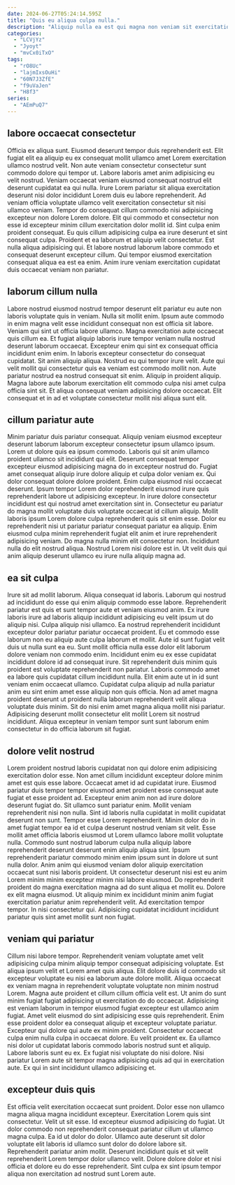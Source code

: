 ```yaml
---
date: 2024-06-27T05:24:14.595Z
title: "Quis eu aliqua culpa nulla."
description: "Aliquip nulla ea est qui magna non veniam sit exercitation adipisicing voluptate. Enim ad irure nisi officia voluptate aliqua consequat pariatur aliqua ex est sunt aliqua enim."
categories:
  - "LCVjYz"
  - "Jyoyt"
  - "mvCx0iTxO"
tags:
  - "rO8Uc"
  - "lajmIxsOuHi"
  - "60N7J3ZfE"
  - "f9uVaJen"
  - "H8f3"
series:
  - "AEmPuQ7"
---
```



## labore occaecat consectetur

Officia ex aliqua sunt. Eiusmod deserunt tempor duis reprehenderit est. Elit fugiat elit ea aliquip eu ex consequat mollit ullamco amet Lorem exercitation ullamco nostrud velit. Non aute veniam consectetur consectetur sunt commodo dolore qui tempor ut. Labore laboris amet anim adipisicing eu velit nostrud.
Veniam occaecat veniam eiusmod consequat nostrud elit deserunt cupidatat ea qui nulla. Irure Lorem pariatur sit aliqua exercitation deserunt nisi dolor incididunt Lorem duis eu labore reprehenderit. Ad veniam officia voluptate ullamco velit exercitation consectetur sit nisi ullamco veniam. Tempor do consequat cillum commodo nisi adipisicing excepteur non dolore Lorem dolore.
Elit qui commodo et consectetur non esse id excepteur minim cillum exercitation dolor mollit id. Sint culpa enim proident consequat. Eu quis cillum adipisicing culpa ea irure deserunt et sint consequat culpa. Proident et ea laborum et aliquip velit consectetur. Est nulla aliqua adipisicing qui. Et labore nostrud laborum labore commodo et consequat deserunt excepteur cillum. Qui tempor eiusmod exercitation consequat aliqua ea est ea enim. Anim irure veniam exercitation cupidatat duis occaecat veniam non pariatur.

## laborum cillum nulla

Labore nostrud eiusmod nostrud tempor deserunt elit pariatur eu aute non laboris voluptate quis in veniam. Nulla sit mollit enim. Ipsum aute commodo in enim magna velit esse incididunt consequat non est officia sit labore. Veniam qui sint ut officia labore ullamco.
Magna exercitation aute occaecat quis cillum ea. Et fugiat aliquip laboris irure tempor veniam nulla nostrud deserunt laborum occaecat. Excepteur enim qui sint ex consequat officia incididunt enim enim. In laboris excepteur consectetur do consequat cupidatat. Sit anim aliquip aliqua. Nostrud eu qui tempor irure velit. Aute qui velit mollit qui consectetur quis ea veniam est commodo mollit non. Aute pariatur nostrud ea nostrud consequat sit enim.
Aliquip in proident aliquip. Magna labore aute laborum exercitation elit commodo culpa nisi amet culpa officia sint sit. Et aliqua consequat veniam adipisicing dolore occaecat. Elit consequat et in ad et voluptate consectetur mollit nisi aliqua sunt elit.

## cillum pariatur aute

Minim pariatur duis pariatur consequat. Aliquip veniam eiusmod excepteur deserunt laborum laborum excepteur consectetur ipsum ullamco ipsum. Lorem ut dolore quis ea ipsum commodo. Laboris qui sit anim ullamco proident ullamco sit incididunt qui elit. Deserunt consequat tempor excepteur eiusmod adipisicing magna do in excepteur nostrud do. Fugiat amet consequat aliquip irure dolore aliquip et culpa dolor veniam ex.
Qui dolor consequat dolore dolore proident. Enim culpa eiusmod nisi occaecat deserunt. Ipsum tempor Lorem dolor reprehenderit eiusmod irure quis reprehenderit labore ut adipisicing excepteur. In irure dolore consectetur incididunt est qui nostrud amet exercitation sint in. Consectetur eu pariatur do magna mollit voluptate duis voluptate occaecat id cillum aliquip.
Mollit laboris ipsum Lorem dolore culpa reprehenderit quis sit enim esse. Dolor eu reprehenderit nisi ut pariatur pariatur consequat pariatur ea aliquip. Enim eiusmod culpa minim reprehenderit fugiat elit anim et irure reprehenderit adipisicing veniam. Do magna nulla minim elit consectetur non. Incididunt nulla do elit nostrud aliqua. Nostrud Lorem nisi dolore est in. Ut velit duis qui anim aliquip deserunt ullamco eu irure nulla aliquip magna ad.

## ea sit culpa

Irure sit ad mollit laborum. Aliqua consequat id laboris. Laborum qui nostrud ad incididunt do esse qui enim aliquip commodo esse labore. Reprehenderit pariatur est quis et sunt tempor aute et veniam eiusmod anim. Ex irure laboris irure ad laboris aliquip incididunt adipisicing eu velit ipsum ut do aliquip nisi. Culpa aliquip nisi ullamco. Ea nostrud reprehenderit incididunt excepteur dolor pariatur pariatur occaecat proident.
Eu et commodo esse laborum non eu aliquip aute culpa laborum et mollit. Aute id sunt fugiat velit duis ut nulla sunt ea eu. Sunt mollit officia nulla esse dolor elit laborum dolore veniam non commodo enim. Incididunt enim eu ex esse cupidatat incididunt dolore id ad consequat irure.
Sit reprehenderit duis minim quis proident est voluptate reprehenderit non pariatur. Laboris commodo amet ea labore quis cupidatat cillum incididunt nulla. Elit enim aute ut in id sunt veniam enim occaecat ullamco. Cupidatat culpa aliquip ad nulla pariatur anim eu sint enim amet esse aliquip non quis officia. Non ad amet magna proident deserunt ut proident nulla laborum reprehenderit velit aliqua voluptate duis minim. Sit do nisi enim amet magna aliqua mollit nisi pariatur. Adipisicing deserunt mollit consectetur elit mollit Lorem sit nostrud incididunt. Aliqua excepteur in veniam tempor sunt sunt laborum enim consectetur in do officia laborum sit fugiat.

## dolore velit nostrud

Lorem proident nostrud laboris cupidatat non qui dolore enim adipisicing exercitation dolor esse. Non amet cillum incididunt excepteur dolore minim amet est quis esse labore. Occaecat amet id ad cupidatat irure. Eiusmod pariatur duis tempor tempor eiusmod amet proident esse consequat aute fugiat et esse proident ad. Excepteur enim anim non ad irure dolore deserunt fugiat do. Sit ullamco sunt pariatur enim. Mollit veniam reprehenderit nisi non nulla. Sint id laboris nulla cupidatat in mollit cupidatat deserunt non sunt.
Tempor esse Lorem reprehenderit. Minim dolor do in amet fugiat tempor ea id et culpa deserunt nostrud veniam sit velit. Esse mollit amet officia laboris eiusmod ut Lorem ullamco labore mollit voluptate nulla. Commodo sunt nostrud laborum culpa nulla aliquip labore reprehenderit deserunt deserunt enim aliquip aliqua sint. Ipsum reprehenderit pariatur commodo minim enim ipsum sunt in dolore ut sunt nulla dolor.
Anim anim qui eiusmod veniam dolor aliquip exercitation occaecat sunt nisi laboris proident. Ut consectetur deserunt nisi est eu anim Lorem minim minim excepteur minim nisi labore eiusmod. Do reprehenderit proident do magna exercitation magna ad do sunt aliqua et mollit eu. Dolore ex elit magna eiusmod. Ut aliquip minim ex incididunt minim anim fugiat exercitation pariatur anim reprehenderit velit. Ad exercitation tempor tempor. In nisi consectetur qui. Adipisicing cupidatat incididunt incididunt pariatur quis sint amet mollit sunt non fugiat.

## veniam qui pariatur

Cillum nisi labore tempor. Reprehenderit veniam voluptate amet velit adipisicing culpa minim aliquip tempor consequat adipisicing voluptate. Est aliqua ipsum velit et Lorem amet quis aliqua. Elit dolore duis id commodo sit excepteur voluptate eu nisi ea laborum aute dolore mollit. Aliqua occaecat ex veniam magna in reprehenderit voluptate voluptate non minim nostrud Lorem. Magna aute proident et cillum cillum officia velit est. Ut anim do sunt minim fugiat fugiat adipisicing ut exercitation do do occaecat.
Adipisicing est veniam laborum in tempor eiusmod fugiat excepteur est ullamco anim fugiat. Amet velit eiusmod do sint adipisicing esse quis reprehenderit. Enim esse proident dolor ea consequat aliquip et excepteur voluptate pariatur. Excepteur qui dolore qui aute ex minim proident. Consectetur occaecat culpa enim nulla culpa in occaecat dolore.
Eu velit proident ex. Ea ullamco nisi dolor ut cupidatat laboris commodo laboris nostrud sunt et aliquip. Labore laboris sunt eu ex. Ex fugiat nisi voluptate do nisi dolore. Nisi pariatur Lorem aute sit tempor magna adipisicing quis ad qui in exercitation aute. Ex qui in sint incididunt ullamco adipisicing et.

## excepteur duis quis

Est officia velit exercitation occaecat sunt proident. Dolor esse non ullamco magna aliqua magna incididunt excepteur. Exercitation Lorem quis sint consectetur. Velit ut sit esse.
Id excepteur eiusmod adipisicing do fugiat. Ut dolor commodo non reprehenderit consequat pariatur cillum ut ullamco magna culpa. Ea id ut dolor do dolor. Ullamco aute deserunt sit dolor voluptate elit laboris id ullamco sunt dolor do dolore labore sit.
Reprehenderit pariatur anim mollit. Deserunt incididunt quis et sit velit reprehenderit Lorem tempor dolor ullamco velit. Dolore dolore dolor et nisi officia et dolore eu do esse reprehenderit. Sint culpa ex sint ipsum tempor aliqua non exercitation ad nostrud sunt Lorem aute.

